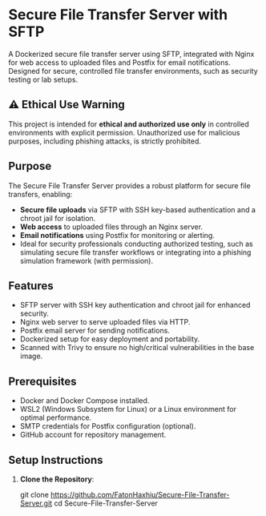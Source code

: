 # Secure File Transfer Server with SFTP

A Dockerized secure file transfer server using SFTP, integrated with Nginx for web access to uploaded files and Postfix for email notifications. Designed for secure, controlled file transfer environments, such as security testing or lab setups.

## ⚠️ Ethical Use Warning
This project is intended for **ethical and authorized use only** in controlled environments with explicit permission. Unauthorized use for malicious purposes, including phishing attacks, is strictly prohibited.

## Purpose
The Secure File Transfer Server provides a robust platform for secure file transfers, enabling:
- **Secure file uploads** via SFTP with SSH key-based authentication and a chroot jail for isolation.
- **Web access** to uploaded files through an Nginx server.
- **Email notifications** using Postfix for monitoring or alerting.
- Ideal for security professionals conducting authorized testing, such as simulating secure file transfer workflows or integrating into a phishing simulation framework (with permission).

## Features
- SFTP server with SSH key authentication and chroot jail for enhanced security.
- Nginx web server to serve uploaded files via HTTP.
- Postfix email server for sending notifications.
- Dockerized setup for easy deployment and portability.
- Scanned with Trivy to ensure no high/critical vulnerabilities in the base image.

## Prerequisites
- Docker and Docker Compose installed.
- WSL2 (Windows Subsystem for Linux) or a Linux environment for optimal performance.
- SMTP credentials for Postfix configuration (optional).
- GitHub account for repository management.

## Setup Instructions
1. **Clone the Repository**:
   
   git clone https://github.com/FatonHaxhiu/Secure-File-Transfer-Server.git
   cd Secure-File-Transfer-Server